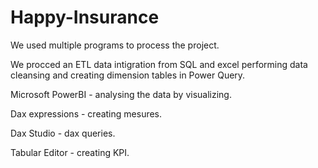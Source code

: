 # Happy-Insurance
We used multiple programs to process the project.

We procced an ETL data intigration from SQL and excel  performing data cleansing and creating dimension tables in Power Query.

Microsoft PowerBI  - analysing the data by visualizing.

Dax expressions -  creating mesures.

Dax Studio - dax queries.

Tabular Editor - creating KPI.
